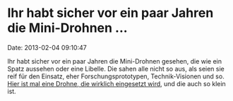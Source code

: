 Ihr habt sicher vor ein paar Jahren die Mini-Drohnen \...
=========================================================

Date: 2013-02-04 09:10:47

Ihr habt sicher vor ein paar Jahren die Mini-Drohnen gesehen, die wie
ein Spatz aussehen oder eine Libelle. Die sahen alle nicht so aus, als
seien sie reif für den Einsatz, eher Forschungsprototypen,
Technik-Visionen und so. [Hier ist mal eine Drohne, die wirklich
eingesetzt
wird](http://news.sky.com/story/1047004/mini-drones-army-deploys-tiny-helicopters),
und die auch so klein ist.
